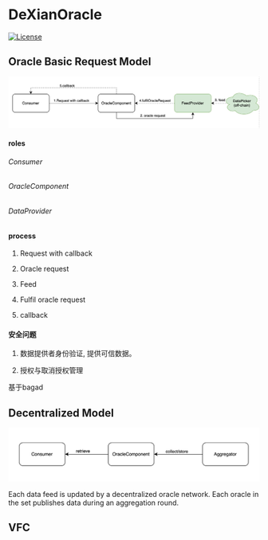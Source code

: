 # DeXianOracle

[![License](https://img.shields.io/badge/License-Apache_2.0-blue.svg)](https://opensource.org/licenses/Apache-2.0)

## Oracle Basic Request Model

![Basic Request Model](res/basic_req_model.png)

#### roles
###### Consumer

###### OracleComponent

###### DataProvider

#### process
1. Request with callback

2. Oracle request

3. Feed

4. Fulfil oracle request

5. callback


#### 安全问题
1. 数据提供者身份验证, 提供可信数据。


2. 授权与取消授权管理

基于bagad



## Decentralized Model

![Decentralized Request Model](res/decentrailized_model.png)


Each data feed is updated by a decentralized oracle network. Each oracle in the set publishes data during an aggregation round. 

## VFC

